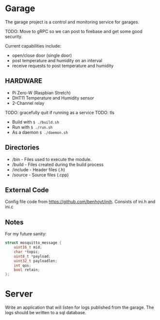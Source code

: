 # Garage

The garage project is a control and monitoring service for garages. 

TODO: Move to gRPC so we can post to firebase and get some good security.

Current capabilities include:
- open/close door (single door)
- post temperature and humidity on an interval
- receive requests to post temperature and humidity

## HARDWARE

- Pi Zero-W (Raspbian Stretch)
- DHT11 Temperature and Humidity sensor
- 2-Channel relay

TODO: gracefully quit if running as a service
TODO: tls

- Build with `$ ./build.sh`
- Run with `$ ./run.sh`
- As a daemon `$ ./daemon.sh`

## Directories

- /bin - Files used to execute the module.
- /build - Files created during the build process
- /include - Header files (.h)
- /source - Source files (.cpp)

## External Code
Config file code from https://github.com/benhoyt/inih. Consists of ini.h and ini.c

## Notes

For my future sanity:

```c
struct mosquitto_message {
    uint16_t mid;
    char *topic;
    uint8_t *payload;
    uint32_t payloadlen;
    int qos;
    bool retain;
};
```

# Server

Write an application that will listen for logs published from the garage. The logs should be written to a sql database.